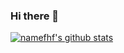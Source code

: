 ### Hi there 👋
[![namefhf's github stats](https://github-readme-stats.vercel.app/api?username=namefhf)](https://github.com/anuraghazra/github-readme-stats)



